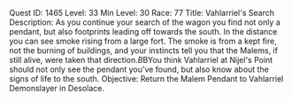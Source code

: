Quest ID: 1465
Level: 33
Min Level: 30
Race: 77
Title: Vahlarriel's Search
Description: As you continue your search of the wagon you find not only a pendant, but also footprints leading off towards the south. In the distance you can see smoke rising from a large fort. The smoke is from a kept fire, not the burning of buildings, and your instincts tell you that the Malems, if still alive, were taken that direction.$B$BYou think Vahlarriel at Nijel's Point should not only see the pendant you've found, but also know about the signs of life to the south.
Objective: Return the Malem Pendant to Vahlarriel Demonslayer in Desolace.
